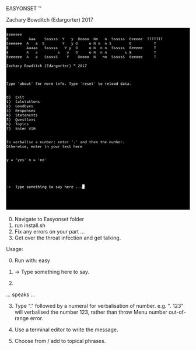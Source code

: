 EASYONSET ™

Zachary Bowditch (Edargorter) 2017

![alt text](.easy.png)

0) Navigate to Easyonset folder
1) run install.sh
2) Fix any errors on your part ...
3) Get over the throat infection and get talking.

Usage:

0) Run with: easy

1) -> Type something here to say.
2) <Enter>

... speaks ...

3) Type "." followed by a numeral for verbalisation of number.
	e.g. ". 123" will verbalised the number 123, rather than throw Menu number out-of-range error.

4) Use a terminal editor to write the message. 
5) Choose from / add to topical phrases.

